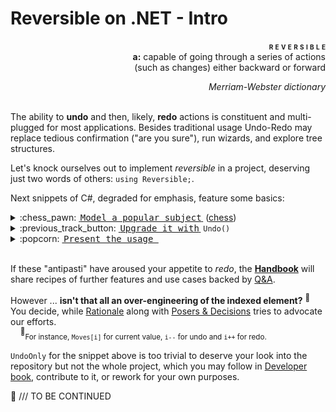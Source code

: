 # Reversible on .NET - Intro

<p dir="rtl";><span style="font-variant:small-caps;"><b>r&nbsp;e v e r s i b l e&nbsp;&nbsp;&nbsp;</b></span><br><b>a:</b>&nbsp;capable of going through a series of actions<br/>such as changes) either backward or forward)</p>
<p dir="rtl";><i>Merriam-Webster dictionary</i></p>

&nbsp;\
The ability to __undo__ and then, likely, __redo__ actions is constituent and multi-plugged for most applications. Besides traditional usage Undo-Redo may replace tedious confirmation ("are you sure"), run wizards, and explore tree structures. 

Let's knock ourselves out to implement _reversible_ in a project, deserving just two words of others:&nbsp;`using Reversible;`.

Next snippets of C#, degraded for emphasis, feature some basics:
<details><summary>:chess_pawn:&nbsp;<ins>&thinsp;<samp>Model a popular subject</samp>&thinsp;</ins>&nbsp;(<a href="https://github.com/Kyriosity/read-write/tree/main/README+/software/design/samples#chess">chess</a>)</summary>

```csharp
class Chess<T>
{
    bool _blackOn;
    virtual T _move { get; set; }

    T Move {
        get => _move;
        set {
            Validate(value);
            _move = value; _blackOn ^= true;
            Notify();
        }
    }

    virtual void Validate(T value) { ... } // check notation and validate move here
    virtual void Notify() => Console.WriteLine($"{(_blackOn ? "black" : "white")}: {Move}");
}
```
</details>

<details><summary>:previous_track_button:&nbsp;<ins>&thinsp;<samp>Upgrade it with</samp>&thinsp;</ins>&nbsp;<code>Undo()</code></summary>

```csharp
using Reversible;

public class IndulgentChess<T> : Chess<T>, IUndoable
{
    IUndoable<T> _backup = UndoOnly.Empty<T>();
    override T _move { get => _backup.Item; set => _backup.Item = value; }

    void Undo(int steps = 1) => _backup.Undo(steps);
}
```
</details>

<details><summary>:popcorn:&nbsp;<ins>&thinsp;<samp>Present the usage&thinsp;</samp></ins></summary>

```csharp
var game = new IndulgentChess<string> { Move = "d4" }; // white begin ...
game.Move = "Nf6"; // Indian Defence
game.Move = "c4"; 
game.Move = "0-1"; // a world champion would resign the game ...
game.Undo(); // ... but not you
game.Move("e6");
// ...
```

&nbsp;&nbsp;&nbsp;&nbsp;<sup>:information_source:</sup>&nbsp;<sub>Game sample inspired by [Champions Chess Tour 2022](https://en.wikipedia.org/wiki/Carlsen%E2%80%93Niemann_controversy)<sup><b>w</b></sup></sub>
</details>  

&nbsp;\
If these "antipasti" have aroused your appetite to *redo*, the __[Handbook](README+/handbook)__ will share recipes of further features and use cases backed by [Q&A](README+/reversible_q-a.md).

However ... __isn't that all an over-engineering of the indexed element?__ <sup>:hammer:</sup>&nbsp; You decide, while [Rationale](README+/reversible_reason.md) along with [Posers & Decisions](README+/reversible_posers.md) tries to advocate our efforts.\
&nbsp;&nbsp;&nbsp;&nbsp;<sup>:hammer:</sup><sub>For instance, `Moves[i]` for current value, `i--` for undo and `i++` for redo.</sub>

`UndoOnly` for the snippet above is too trivial to deserve your look into the repository but not the whole project, which you may follow in [Developer book](README+/devbook), contribute to it, or rework for your own purposes.

🚧 /// TO BE CONTINUED
